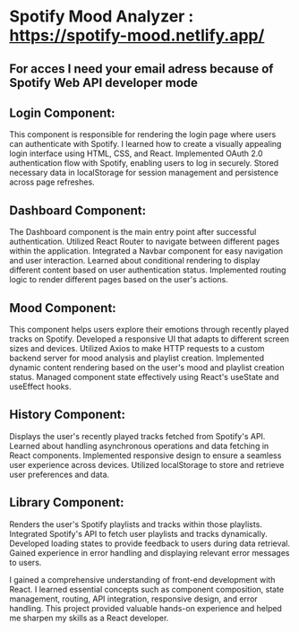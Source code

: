 # Spotify Mood Analyzer :  https://spotify-mood.netlify.app/
## For acces I need your email adress because of Spotify Web API developer mode


## Login Component:
This component is responsible for rendering the login page where users can authenticate with Spotify.
I learned how to create a visually appealing login interface using HTML, CSS, and React.
Implemented OAuth 2.0 authentication flow with Spotify, enabling users to log in securely.
Stored necessary data in localStorage for session management and persistence across page refreshes.
## Dashboard Component:

The Dashboard component is the main entry point after successful authentication.
Utilized React Router to navigate between different pages within the application.
Integrated a Navbar component for easy navigation and user interaction.
Learned about conditional rendering to display different content based on user authentication status.
Implemented routing logic to render different pages based on the user's actions.

## Mood Component:

This component helps users explore their emotions through recently played tracks on Spotify.
Developed a responsive UI that adapts to different screen sizes and devices.
Utilized Axios to make HTTP requests to a custom backend server for mood analysis and playlist creation.
Implemented dynamic content rendering based on the user's mood and playlist creation status.
Managed component state effectively using React's useState and useEffect hooks.
## History Component:

Displays the user's recently played tracks fetched from Spotify's API.
Learned about handling asynchronous operations and data fetching in React components.
Implemented responsive design to ensure a seamless user experience across devices.
Utilized localStorage to store and retrieve user preferences and data.
## Library Component:

Renders the user's Spotify playlists and tracks within those playlists.
Integrated Spotify's API to fetch user playlists and tracks dynamically.
Developed loading states to provide feedback to users during data retrieval.
Gained experience in error handling and displaying relevant error messages to users.

I gained a comprehensive understanding of front-end development with React. I learned essential concepts such as component composition, state management, routing, API integration, responsive design, and error handling. This project provided valuable hands-on experience and helped me sharpen my skills as a React developer.
